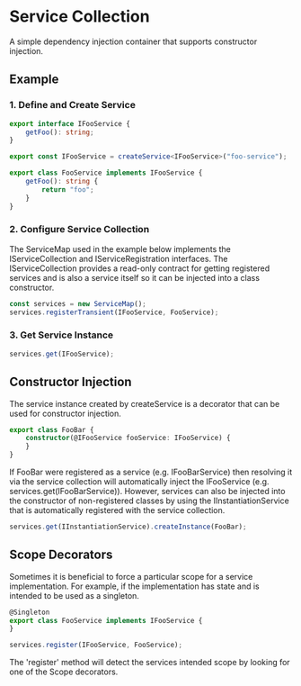# Service Collection

A simple dependency injection container that supports constructor injection.

## Example

### 1. Define and Create Service

```typescript
export interface IFooService {
    getFoo(): string;
}

export const IFooService = createService<IFooService>("foo-service");

export class FooService implements IFooService {
    getFoo(): string {
        return "foo";
    }
}
```

### 2. Configure Service Collection

The ServiceMap used in the example below implements the IServiceCollection and IServiceRegistration interfaces. The IServiceCollection provides a read-only contract for getting registered services and is also a service itself so it can be injected into a class constructor.

```typescript
const services = new ServiceMap();
services.registerTransient(IFooService, FooService);
```

### 3. Get Service Instance

```typescript
services.get(IFooService);
```

## Constructor Injection

The service instance created by createService is a decorator that can be used for constructor injection.

```typescript
export class FooBar {
    constructor(@IFooService fooService: IFooService) {
    }
}
```

If FooBar were registered as a service (e.g. IFooBarService) then resolving it via the service collection will automatically inject the IFooService (e.g. services.get(IFooBarService)). However, services can also be injected into the constructor of non-registered classes by using the IInstantiationService that is automatically registered with the service collection.

```typescript
services.get(IInstantiationService).createInstance(FooBar);
```

## Scope Decorators

Sometimes it is beneficial to force a particular scope for a service implementation. For example, if the implementation has state and is intended to be used as a singleton.

```typescript
@Singleton
export class FooService implements IFooService {
}

services.register(IFooService, FooService);
```

The 'register' method will detect the services intended scope by looking for one of the Scope decorators.
